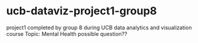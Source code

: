 # ucb-dataviz-project1-group8
project1 completed by group 8 during UCB data analytics and visualization course 
Topic: Mental Health
possible question??

